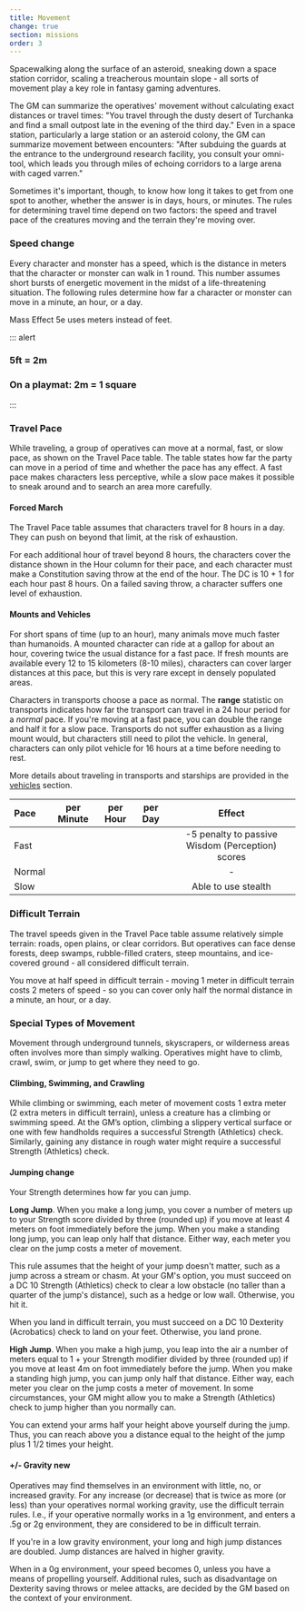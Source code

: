 ```yaml
---
title: Movement
change: true
section: missions
order: 3
---
```

Spacewalking along the surface of an asteroid, sneaking down a space station corridor, scaling a treacherous mountain
slope - all sorts of movement play a key role in fantasy gaming adventures.

The GM can summarize the operatives' movement without calculating exact distances or travel times: "You travel through
the dusty desert of Turchanka and find a small outpost late in the evening of the third day." Even in a space station,
particularly a large station or an asteroid colony, the GM can summarize movement between encounters: "After subduing the
guards at the entrance to the underground research facility, you consult your omni-tool, which leads you through
miles of echoing corridors to a large arena with caged varren."

Sometimes it's important, though, to know how long it takes to get from one spot to another, whether the answer is in
days, hours, or minutes. The rules for determining travel time depend on two factors: the speed and travel pace of the
creatures moving and the terrain they're moving over.

### Speed <v-chip color="warning" text-color="black" small>change</v-chip>
Every character and monster has a speed, which is the distance in meters that the character or monster can walk in 1 round.
This number assumes short bursts of energetic movement in the midst of a life-threatening situation. The following rules
determine how far a character or monster can move in a minute, an hour, or a day.

Mass Effect 5e uses meters instead of feet.

::: alert
### 5ft = 2m
### On a playmat: 2m = 1 square
:::

### Travel Pace

While traveling, a group of operatives can move at a normal, fast, or slow pace, as shown on the Travel Pace table. The
table states how far the party can move in a period of time and whether the pace has any effect. A fast pace makes
characters less perceptive, while a slow pace makes it possible to sneak around and to search an area more carefully.

#### Forced March
The Travel Pace table assumes that characters travel for 8 hours in a day. They can push on beyond that limit, at the risk of exhaustion.

For each additional hour of travel beyond 8 hours, the characters cover the distance shown in the Hour column for their pace,
and each character must make a Constitution saving throw at the end of the hour. The DC is 10 + 1 for each hour past 8 hours.
On a failed saving throw, a character suffers one level of exhaustion.

#### Mounts and Vehicles
For short spans of time (up to an hour), many animals move much faster than humanoids. A mounted
character can ride at a gallop for about an hour, covering twice the usual distance for a fast pace. If fresh mounts are
available every 12 to 15 kilometers (8-10 miles), characters can cover larger distances at this pace, but this is very
rare except in densely populated areas.

Characters in transports choose a pace as normal. The __range__ statistic on transports indicates how far the transport can
travel in a 24 hour period for a _normal_ pace. If you're moving at a fast pace, you can double the range and half it for a
slow pace. Transports do not suffer exhaustion as a living mount would, but characters still need to pilot the vehicle.
In general, characters can only pilot vehicle for 16 hours at a time before needing to rest.

More details about traveling in transports and starships are provided in the [vehicles](/manual/vehicles) section.

|Pace|per Minute|per Hour|per Day|Effect|
|:---|:---:|:---:|:---:|:---:|
|Fast|<me-distance length="400" />|<me-distance length="4" large />|<me-distance length="30" large />|-5 penalty to passive Wisdom (Perception) scores|
|Normal|<me-distance length="300" />|<me-distance length="3" large />|<me-distance length="24" large />|-|
|Slow|<me-distance length="200" />|<me-distance length="2" large />|<me-distance length="18" large />|Able to use stealth|

### Difficult Terrain
The travel speeds given in the Travel Pace table assume relatively simple terrain: roads, open plains, or clear corridors.
But operatives can face dense forests, deep swamps, rubble-filled craters, steep mountains, and ice-covered ground -
all considered difficult terrain.

You move at half speed in difficult terrain - moving 1 meter in difficult terrain costs 2 meters of speed - so you can
cover only half the normal distance in a minute, an hour, or a day.

### Special Types of Movement
Movement through underground tunnels, skyscrapers, or wilderness areas often involves more than simply walking. Operatives
might have to climb, crawl, swim, or jump to get where they need to go.

#### Climbing, Swimming, and Crawling
While climbing or swimming, each meter of movement costs 1 extra meter (2 extra meters in difficult terrain), unless a
creature has a climbing or swimming speed. At the GM’s option, climbing a slippery vertical surface or one with few
handholds requires a successful Strength (Athletics) check. Similarly, gaining any distance in rough water might require
a successful Strength (Athletics) check.

#### Jumping <v-chip color="warning" text-color="black" small>change</v-chip>
Your Strength determines how far you can jump.

__Long Jump__. When you make a long jump, you cover a number of meters up to your Strength score divided by three (rounded up)
if you move at least 4 meters on foot immediately before the jump. When you make a standing long jump, you can leap only half that distance.
Either way, each meter you clear on the jump costs a meter of movement.

This rule assumes that the height of your jump doesn't matter, such as a jump across a stream or chasm. At your GM's option,
you must succeed on a DC 10 Strength (Athletics) check to clear a low obstacle (no taller than a quarter of the jump's distance),
such as a hedge or low wall. Otherwise, you hit it.

When you land in difficult terrain, you must succeed on a DC 10 Dexterity (Acrobatics) check to land on your feet. Otherwise, you land prone.

__High Jump__. When you make a high jump, you leap into the air a number of meters equal to 1 + your Strength modifier divided by three
(rounded up) if you move at least 4m on foot immediately before the jump. When you make a standing high jump, you can
jump only half that distance. Either way, each meter you clear on the jump costs a meter of movement. In some circumstances,
your GM might allow you to make a Strength (Athletics) check to jump higher than you normally can.

You can extend your arms half your height above yourself during the jump. Thus, you can reach above you a distance equal
to the height of the jump plus 1 1/2 times your height.

#### +/- Gravity <v-chip color="info" small>new</v-chip>
Operatives may find themselves in an environment with little, no, or increased gravity. For any increase (or decrease) that
is twice as more (or less) than your operatives normal working gravity, use the difficult terrain rules. I.e., if your
operative normally works in a 1g environment, and enters a .5g or 2g environment, they are considered to be in difficult terrain.

If you're in a low gravity environment, your long and high jump distances are doubled. Jump distances are halved in higher
gravity.

When in a 0g environment, your speed becomes 0, unless you have a means of propelling yourself. Additional rules, such as
disadvantage on Dexterity saving throws or melee attacks, are decided by the GM based on the context of your environment.

<me-source-reference pages="84-85"></me-source-reference>
